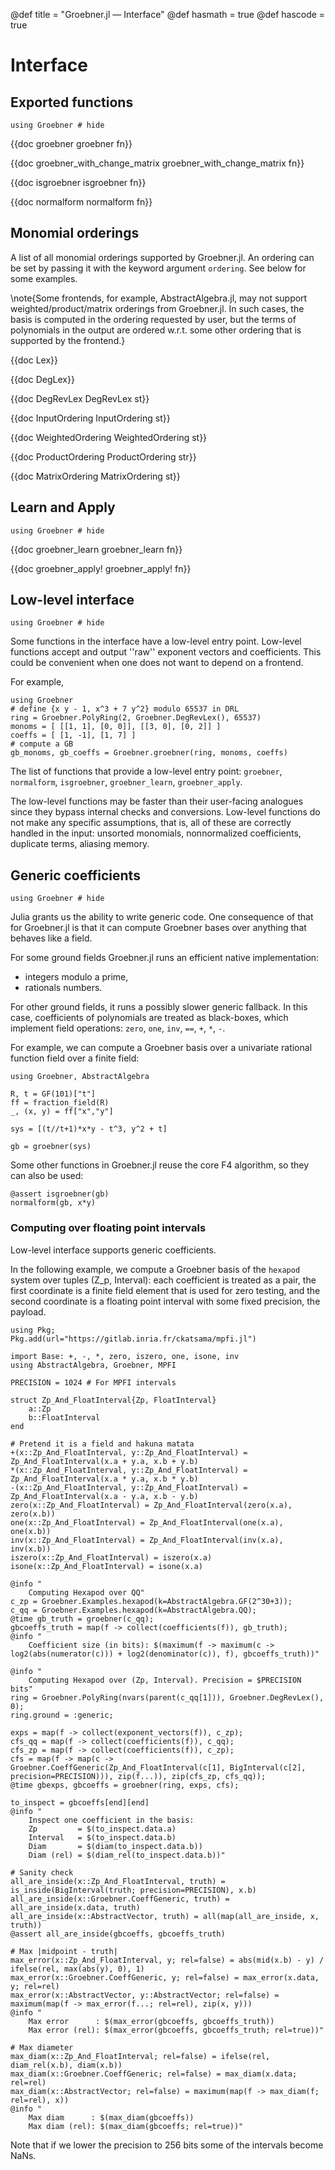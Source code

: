 @def title = "Groebner.jl — Interface"
@def hasmath = true
@def hascode = true
<!-- Note: by default hasmath == true and hascode == false. You can change this in
the config file by setting hasmath = false for instance and just setting it to true
where appropriate -->

# Interface

## Exported functions

```julia:load_groebner
using Groebner # hide
```

{{doc groebner groebner fn}}

{{doc groebner_with_change_matrix groebner_with_change_matrix fn}}

{{doc isgroebner isgroebner fn}}

{{doc normalform normalform fn}}

## Monomial orderings

A list of all monomial orderings supported by Groebner.jl.
An ordering can be set by passing it with the keyword argument `ordering`.
See below for some examples.

\note{Some frontends, for example, AbstractAlgebra.jl, may not support weighted/product/matrix orderings from Groebner.jl. In such cases, the basis is computed in the ordering requested by user, but the terms of polynomials in the output are ordered w.r.t. some other ordering that is supported by the frontend.}

{{doc Lex}}

{{doc DegLex}}

{{doc DegRevLex DegRevLex st}}

{{doc InputOrdering InputOrdering st}}

{{doc WeightedOrdering WeightedOrdering st}}

{{doc ProductOrdering ProductOrdering str}}

{{doc MatrixOrdering MatrixOrdering st}}

## Learn and Apply

```julia:load_groebner
using Groebner # hide
```

{{doc groebner_learn groebner_learn fn}}

{{doc groebner_apply! groebner_apply! fn}}

## Low-level interface

```julia:load_groebner
using Groebner # hide
```

Some functions in the interface have a low-level entry point. Low-level functions accept and output ''raw'' exponent vectors and coefficients. This could be convenient when one does not want to depend on a frontend.

For example,

```julia:lowlevel
using Groebner
# define {x y - 1, x^3 + 7 y^2} modulo 65537 in DRL
ring = Groebner.PolyRing(2, Groebner.DegRevLex(), 65537)
monoms = [ [[1, 1], [0, 0]], [[3, 0], [0, 2]] ]
coeffs = [ [1, -1], [1, 7] ]
# compute a GB
gb_monoms, gb_coeffs = Groebner.groebner(ring, monoms, coeffs)
```

The list of functions that provide a low-level entry point: `groebner`, `normalform`, `isgroebner`, `groebner_learn`, `groebner_apply`.

The low-level functions may be faster than their user-facing analogues since they bypass internal checks and conversions. Low-level functions do not make any specific assumptions, that is, all of these are correctly handled in the input: unsorted monomials, nonnormalized coefficients, duplicate terms, aliasing memory.

## Generic coefficients

```julia:load_groebner
using Groebner # hide
```

Julia grants us the ability to write generic code. One consequence of that for
Groebner.jl is that it can compute Groebner bases over anything that behaves like a field.

For some ground fields Groebner.jl runs an efficient native implementation:
- integers modulo a prime,
- rationals numbers.

For other ground fields, it runs a possibly slower generic fallback. In this case, coefficients of polynomials are treated as black-boxes, which implement field operations: `zero`, `one`, `inv`, `==`, `+`, `*`, `-`.

For example, we can compute a Groebner basis over a univariate rational function field over a finite field:

```julia:generic1
using Groebner, AbstractAlgebra

R, t = GF(101)["t"]
ff = fraction_field(R)
_, (x, y) = ff["x","y"]

sys = [(t//t+1)*x*y - t^3, y^2 + t]

gb = groebner(sys)
```

Some other functions in Groebner.jl reuse the core F4 algorithm, so they can also be used:

```julia::generic2
@assert isgroebner(gb)
normalform(gb, x*y)
```

### Computing over floating point intervals

Low-level interface supports generic coefficients.

In the following example, we compute a Groebner basis of the `hexapod` system over tuples (Z_p, Interval): each coefficient is treated as a pair, the first coordinate is a finite field element that is used for zero testing, and the second coordinate is a floating point interval with some fixed precision, the payload.

```julia:generic3
using Pkg;
Pkg.add(url="https://gitlab.inria.fr/ckatsama/mpfi.jl")

import Base: +, -, *, zero, iszero, one, isone, inv
using AbstractAlgebra, Groebner, MPFI

PRECISION = 1024 # For MPFI intervals

struct Zp_And_FloatInterval{Zp, FloatInterval}
    a::Zp
    b::FloatInterval
end

# Pretend it is a field and hakuna matata
+(x::Zp_And_FloatInterval, y::Zp_And_FloatInterval) = Zp_And_FloatInterval(x.a + y.a, x.b + y.b)
*(x::Zp_And_FloatInterval, y::Zp_And_FloatInterval) = Zp_And_FloatInterval(x.a * y.a, x.b * y.b)
-(x::Zp_And_FloatInterval, y::Zp_And_FloatInterval) = Zp_And_FloatInterval(x.a - y.a, x.b - y.b)
zero(x::Zp_And_FloatInterval) = Zp_And_FloatInterval(zero(x.a), zero(x.b))
one(x::Zp_And_FloatInterval) = Zp_And_FloatInterval(one(x.a), one(x.b))
inv(x::Zp_And_FloatInterval) = Zp_And_FloatInterval(inv(x.a), inv(x.b))
iszero(x::Zp_And_FloatInterval) = iszero(x.a)
isone(x::Zp_And_FloatInterval) = isone(x.a)

@info "
    Computing Hexapod over QQ"
c_zp = Groebner.Examples.hexapod(k=AbstractAlgebra.GF(2^30+3));
c_qq = Groebner.Examples.hexapod(k=AbstractAlgebra.QQ);
@time gb_truth = groebner(c_qq);
gbcoeffs_truth = map(f -> collect(coefficients(f)), gb_truth);
@info "
    Coefficient size (in bits): $(maximum(f -> maximum(c -> log2(abs(numerator(c))) + log2(denominator(c)), f), gbcoeffs_truth))"

@info "
    Computing Hexapod over (Zp, Interval). Precision = $PRECISION bits"
ring = Groebner.PolyRing(nvars(parent(c_qq[1])), Groebner.DegRevLex(), 0);
ring.ground = :generic;

exps = map(f -> collect(exponent_vectors(f)), c_zp);
cfs_qq = map(f -> collect(coefficients(f)), c_qq);
cfs_zp = map(f -> collect(coefficients(f)), c_zp);
cfs = map(f -> map(c -> Groebner.CoeffGeneric(Zp_And_FloatInterval(c[1], BigInterval(c[2], precision=PRECISION))), zip(f...)), zip(cfs_zp, cfs_qq));
@time gbexps, gbcoeffs = groebner(ring, exps, cfs);

to_inspect = gbcoeffs[end][end]
@info "
    Inspect one coefficient in the basis:
    Zp         = $(to_inspect.data.a)
    Interval   = $(to_inspect.data.b)
    Diam       = $(diam(to_inspect.data.b))
    Diam (rel) = $(diam_rel(to_inspect.data.b))"

# Sanity check
all_are_inside(x::Zp_And_FloatInterval, truth) = is_inside(BigInterval(truth; precision=PRECISION), x.b)
all_are_inside(x::Groebner.CoeffGeneric, truth) = all_are_inside(x.data, truth)
all_are_inside(x::AbstractVector, truth) = all(map(all_are_inside, x, truth))
@assert all_are_inside(gbcoeffs, gbcoeffs_truth)

# Max |midpoint - truth|
max_error(x::Zp_And_FloatInterval, y; rel=false) = abs(mid(x.b) - y) / ifelse(rel, max(abs(y), 0), 1)
max_error(x::Groebner.CoeffGeneric, y; rel=false) = max_error(x.data, y; rel=rel)
max_error(x::AbstractVector, y::AbstractVector; rel=false) = maximum(map(f -> max_error(f...; rel=rel), zip(x, y)))
@info "
    Max error      : $(max_error(gbcoeffs, gbcoeffs_truth))
    Max error (rel): $(max_error(gbcoeffs, gbcoeffs_truth; rel=true))"

# Max diameter
max_diam(x::Zp_And_FloatInterval; rel=false) = ifelse(rel, diam_rel(x.b), diam(x.b))
max_diam(x::Groebner.CoeffGeneric; rel=false) = max_diam(x.data; rel=rel)
max_diam(x::AbstractVector; rel=false) = maximum(map(f -> max_diam(f; rel=rel), x))
@info "
    Max diam      : $(max_diam(gbcoeffs))
    Max diam (rel): $(max_diam(gbcoeffs; rel=true))"
```

Note that if we lower the precision to 256 bits some of the intervals become NaNs.
